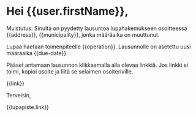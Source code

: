 # Hei {{user.firstName}},

Muistutus: Sinulta on
pyydetty lausuntoa lupahakemukseen osoitteessa {{address}},
{{municipality}}, jonka määräaika on muuttunut.

Lupaa haetaan toimenpiteelle {{operation}}. Lausunnolle on asetettu
uusi määräaika {{due-date}}.

Pääset antamaan lausunnon klikkaamalla alla olevaa linkkiä. Jos linkki
ei toimi, kopioi osoite ja liitä se selaimen osoiteriville.

{{link}}

Terveisin,

{{lupapiste.link}}